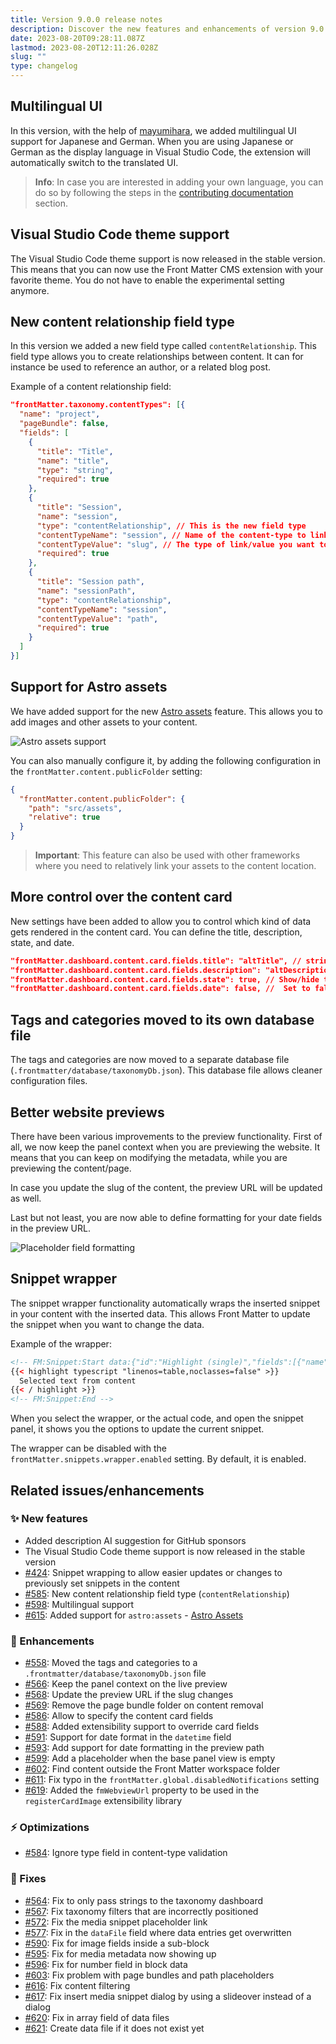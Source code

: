 ```yaml
---
title: Version 9.0.0 release notes
description: Discover the new features and enhancements of version 9.0.0 of Front Matter CMS, including multilingual support, Astro assets, and more.
date: 2023-08-20T09:28:11.087Z
lastmod: 2023-08-20T12:11:26.028Z
slug: ""
type: changelog
---
```


<!-- markdownlint-disable MD013 MD041 -->

## Multilingual UI

In this version, with the help of [mayumihara](https://github.com/mayumih387), we added multilingual UI support for Japanese and German. When you are using Japanese or German as the display language in Visual Studio Code, the extension will automatically switch to the translated UI.

> **Info**: In case you are interested in adding your own language, you can do so by following the steps in the [contributing documentation](/docs/contributing) section.

## Visual Studio Code theme support

The Visual Studio Code theme support is now released in the stable version. This means that you can now use the Front Matter CMS extension with your favorite theme. You do not have to enable the experimental setting anymore.

## New content relationship field type

In this version we added a new field type called `contentRelationship`. This field type allows you to create relationships between content. It can for instance be used to reference an author, or a related blog post.

Example of a content relationship field:

```json
"frontMatter.taxonomy.contentTypes": [{
  "name": "project",
  "pageBundle": false,
  "fields": [
    {
      "title": "Title",
      "name": "title",
      "type": "string",
      "required": true
    },
    {
      "title": "Session",
      "name": "session",
      "type": "contentRelationship", // This is the new field type
      "contentTypeName": "session", // Name of the content-type to link
      "contentTypeValue": "slug", // The type of link/value you want to add. This can be "slug", or "path". 
      "required": true
    },
    {
      "title": "Session path",
      "name": "sessionPath",
      "type": "contentRelationship",
      "contentTypeName": "session",
      "contentTypeValue": "path",
      "required": true
    }
  ]
}]
```

## Support for Astro assets

We have added support for the new [Astro assets](https://docs.astro.build/en/guides/assets/) feature. This allows you to add images and other assets to your content.

![Astro assets support](/releases/v9.0.0/astro-assets.png)

You can also manually configure it, by adding the following configuration in the `frontMatter.content.publicFolder` setting:

```json
{
  "frontMatter.content.publicFolder": {
    "path": "src/assets",
    "relative": true
  }
}
```

> **Important**: This feature can also be used with other frameworks where you need to relatively link your assets to the content location.

## More control over the content card

New settings have been added to allow you to control which kind of data gets rendered in the content card. You can define the title, description, state, and date.

```json
"frontMatter.dashboard.content.card.fields.title": "altTitle", // string or null (null to hide the title)
"frontMatter.dashboard.content.card.fields.description": "altDescription", // string or null (null to hide the description)
"frontMatter.dashboard.content.card.fields.state": true, // Show/hide the state/draft status. Set to false to hide it.
"frontMatter.dashboard.content.card.fields.date": false, //  Set to false to hide the date.
```

## Tags and categories moved to its own database file

The tags and categories are now moved to a separate database file (`.frontmatter/database/taxonomyDb.json`). This database file allows cleaner configuration files.

## Better website previews

There have been various improvements to the preview functionality. First of all, we now keep the panel context when you are previewing the website. It means that you can keep on modifying the metadata, while you are previewing the content/page.

In case you update the slug of the content, the preview URL will be updated as well.

Last but not least, you are now able to define formatting for your date fields in the preview URL.

![Placeholder field formatting](/releases/v9.0.0/placeholder-formatting.png)

## Snippet wrapper

The snippet wrapper functionality automatically wraps the inserted snippet in your content with the inserted data. This allows Front Matter to update the snippet when you want to change the data.

Example of the wrapper:

```html
<!-- FM:Snippet:Start data:{"id":"Highlight (single)","fields":[{"name":"type","value":"typescript"},{"name":"selection","value":"Selected text from content"}]} -->
{{< highlight typescript "linenos=table,noclasses=false" >}}
  Selected text from content
{{< / highlight >}}
<!-- FM:Snippet:End -->
```

When you select the wrapper, or the actual code, and open the snippet panel, it shows you the options to update the current snippet.

The wrapper can be disabled with the `frontMatter.snippets.wrapper.enabled` setting. By default, it is enabled.

## Related issues/enhancements

### ✨ New features

- Added description AI suggestion for GitHub sponsors
- The Visual Studio Code theme support is now released in the stable version
- [#424](https://github.com/estruyf/vscode-front-matter/issues/424): Snippet wrapping to allow easier updates or changes to previously set snippets in the content
- [#585](https://github.com/estruyf/vscode-front-matter/issues/585): New content relationship field type (`contentRelationship`)
- [#598](https://github.com/estruyf/vscode-front-matter/issues/598): Multilingual support
- [#615](https://github.com/estruyf/vscode-front-matter/issues/615): Added support for `astro:assets` - [Astro Assets](https://docs.astro.build/en/guides/assets/)

### 🎨 Enhancements

- [#558](https://github.com/estruyf/vscode-front-matter/issues/558): Moved the tags and categories to a `.frontmatter/database/taxonomyDb.json` file
- [#566](https://github.com/estruyf/vscode-front-matter/issues/566): Keep the panel context on the live preview
- [#568](https://github.com/estruyf/vscode-front-matter/issues/568): Update the preview URL if the slug changes
- [#569](https://github.com/estruyf/vscode-front-matter/issues/569): Remove the page bundle folder on content removal
- [#586](https://github.com/estruyf/vscode-front-matter/issues/586): Allow to specify the content card fields
- [#588](https://github.com/estruyf/vscode-front-matter/issues/588): Added extensibility support to override card fields
- [#591](https://github.com/estruyf/vscode-front-matter/issues/591): Support for date format in the `datetime` field
- [#593](https://github.com/estruyf/vscode-front-matter/issues/593): Add support for date formatting in the preview path
- [#599](https://github.com/estruyf/vscode-front-matter/issues/599): Add a placeholder when the base panel view is empty
- [#602](https://github.com/estruyf/vscode-front-matter/issues/602): Find content outside the Front Matter workspace folder
- [#611](https://github.com/estruyf/vscode-front-matter/issues/611): Fix typo in the `frontMatter.global.disabledNotifications` setting
- [#619](https://github.com/estruyf/vscode-front-matter/issues/619): Added the `fmWebviewUrl` property to be used in the `registerCardImage` extensibility library

### ⚡️ Optimizations

- [#584](https://github.com/estruyf/vscode-front-matter/issues/584): Ignore type field in content-type validation

### 🐞 Fixes

- [#564](https://github.com/estruyf/vscode-front-matter/issues/564): Fix to only pass strings to the taxonomy dashboard
- [#567](https://github.com/estruyf/vscode-front-matter/issues/567): Fix taxonomy filters that are incorrectly positioned
- [#572](https://github.com/estruyf/vscode-front-matter/issues/572): Fix the media snippet placeholder link
- [#577](https://github.com/estruyf/vscode-front-matter/issues/577): Fix in the `dataFile` field where data entries get overwritten
- [#590](https://github.com/estruyf/vscode-front-matter/issues/590): Fix for image fields inside a sub-block
- [#595](https://github.com/estruyf/vscode-front-matter/issues/595): Fix for media metadata now showing up
- [#596](https://github.com/estruyf/vscode-front-matter/issues/596): Fix for number field in block data
- [#603](https://github.com/estruyf/vscode-front-matter/issues/603): Fix problem with page bundles and path placeholders
- [#616](https://github.com/estruyf/vscode-front-matter/issues/616): Fix content filtering
- [#617](https://github.com/estruyf/vscode-front-matter/issues/617): Fix insert media snippet dialog by using a slideover instead of a dialog
- [#620](https://github.com/estruyf/vscode-front-matter/issues/620): Fix in array field of data files
- [#621](https://github.com/estruyf/vscode-front-matter/issues/621): Create data file if it does not exist yet

